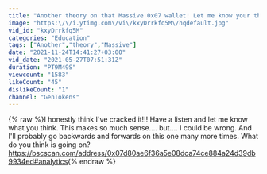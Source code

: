 ```yaml
---
title: "Another theory on that Massive 0x07 wallet! Let me know your thoughts!"
image: "https:\/\/i.ytimg.com\/vi\/kxyDrrkfq5M\/hqdefault.jpg"
vid_id: "kxyDrrkfq5M"
categories: "Education"
tags: ["Another","theory","Massive"]
date: "2021-11-24T14:41:27+03:00"
vid_date: "2021-05-27T07:51:31Z"
duration: "PT9M49S"
viewcount: "1583"
likeCount: "45"
dislikeCount: "1"
channel: "GenTokens"
---
```

{% raw %}I honestly think I've cracked it!!! Have a listen and let me know what you think. This makes so much sense.... but.... I could be wrong. And I'll probably go backwards and forwards on this one many more times. What do you think is going on?<br /><a rel="nofollow" target="blank" href="https://bscscan.com/address/0x07d80ae6f36a5e08dca74ce884a24d39db9934ed#analytics">https://bscscan.com/address/0x07d80ae6f36a5e08dca74ce884a24d39db9934ed#analytics</a>{% endraw %}
